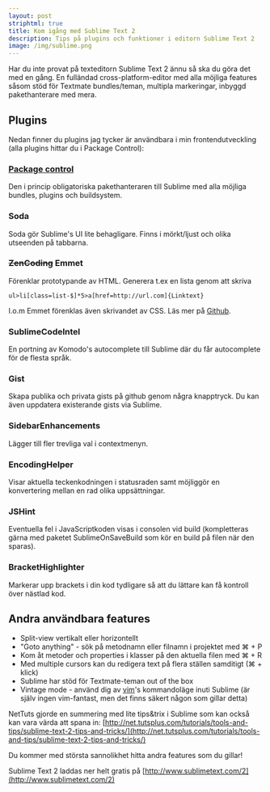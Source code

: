 ```yaml
---
layout: post
striphtml: true
title: Kom igång med Sublime Text 2
description: Tips på plugins och funktioner i editorn Sublime Text 2
image: /img/sublime.png
---
```


Har du inte provat på texteditorn Sublime Text 2 ännu så ska du göra det med en gång. En fulländad cross-platform-editor med alla möjliga features såsom stöd för Textmate bundles/teman, multipla markeringar, inbyggd pakethanterare med mera.

## Plugins ##
Nedan finner du plugins jag tycker är användbara i min frontendutveckling (alla plugins hittar du i Package Control): 

### [Package control](http://wbond.net/sublime_packages/package_control) ###
Den i princip obligatoriska pakethanteraren till Sublime med alla möjliga bundles, plugins och buildsystem.

### Soda ###
Soda gör Sublime's UI lite behagligare. Finns i mörkt/ljust och olika utseenden på tabbarna.

### <del>ZenCoding</del> Emmet ###
Förenklar prototypande av HTML. Generera t.ex en lista genom att skriva

```
ul>li[class=list-$]*5>a[href=http://url.com]{Linktext}
```

I.o.m Emmet förenklas även skrivandet av CSS. Läs mer på [Github](https://github.com/sergeche/emmet-sublime). 

### SublimeCodeIntel ###
En portning av Komodo's autocomplete till Sublime där du får autocomplete för de flesta språk. 

### Gist ###
Skapa publika och privata gists på github genom några knapptryck. Du kan även uppdatera existerande gists via Sublime.

### SidebarEnhancements ###
Lägger till fler trevliga val i contextmenyn. 

### EncodingHelper ###
Visar aktuella teckenkodningen i statusraden samt möjliggör en konvertering mellan en rad olika uppsättningar.

### JSHint ###
Eventuella fel i JavaScriptkoden visas i consolen vid build (kompletteras gärna med paketet SublimeOnSaveBuild som kör en build på filen när den sparas).

### BracketHighlighter ###
Markerar upp brackets i din kod tydligare så att du lättare kan få kontroll över nästlad kod. 

## Andra användbara features ##

* Split-view vertikalt eller horizontellt
* "Goto anything" - sök på metodnamn eller filnamn i projektet med &#x2318; + P
* Kom åt metoder och properties i klasser på den aktuella filen med &#x2318; + R
* Med multiple cursors kan du redigera text på flera ställen samditigt (&#x2318; + klick)
* Sublime har stöd för Textmate-teman out of the box
* Vintage mode - använd dig av [vim](http://www.vim.org/)'s kommandoläge inuti Sublime (är själv ingen vim-fantast, men det finns säkert någon som gillar detta)

NetTuts gjorde en summering med lite tips&trix i Sublime som kan också kan vara värda att spana in: [http://net.tutsplus.com/tutorials/tools-and-tips/sublime-text-2-tips-and-tricks/](http://net.tutsplus.com/tutorials/tools-and-tips/sublime-text-2-tips-and-tricks/)

Du kommer med största sannolikhet hitta andra features som du gillar! 

Sublime Text 2 laddas ner helt gratis på [http://www.sublimetext.com/2](http://www.sublimetext.com/2)
